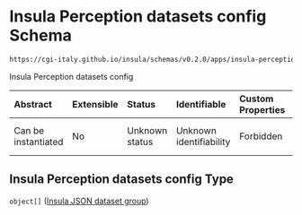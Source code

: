 # Insula Perception datasets config Schema

```txt
https://cgi-italy.github.io/insula/schemas/v0.2.0/apps/insula-perception-datasets-config.schema.json
```

Insula Perception datasets config

| Abstract            | Extensible | Status         | Identifiable            | Custom Properties | Additional Properties | Access Restrictions | Defined In                                                                                                                         |
| :------------------ | :--------- | :------------- | :---------------------- | :---------------- | :-------------------- | :------------------ | :--------------------------------------------------------------------------------------------------------------------------------- |
| Can be instantiated | No         | Unknown status | Unknown identifiability | Forbidden         | Allowed               | none                | [insula-perception-datasets-config.schema.json](schemas/apps/insula-perception-datasets-config.schema.json "open original schema") |

## Insula Perception datasets config Type

`object[]` ([Insula JSON dataset group](insula-json-datasets-group.md))
